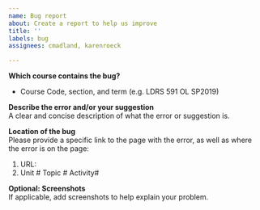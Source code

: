 ```yaml
---
name: Bug report
about: Create a report to help us improve
title: ''
labels: bug
assignees: cmadland, karenroeck

---
```


**Which course contains the bug?**  
- Course Code, section, and term (e.g. LDRS 591 OL SP2019)
 
 
**Describe the error and/or your suggestion**  
A clear and concise description of what the error or suggestion is.
 
 
**Location of the bug**  
Please provide a specific link to the page with the error, as well as where the error is on the page:
1. URL:  
2. Unit #         Topic #         Activity#  
 
**Optional: Screenshots**  
If applicable, add screenshots to help explain your problem.
